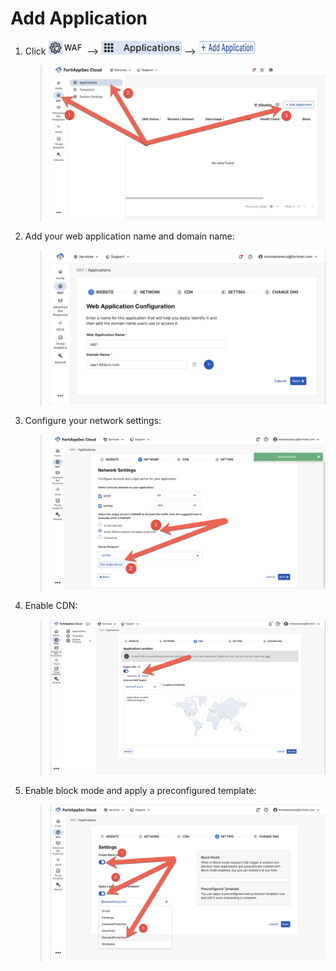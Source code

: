 # Add Application

1. Click ![WAF](waf.png) --> ![Applications](applications.png) --> ![Add Application](add-application.png)

   > ![Add Application](waf-applications-add-application.png)

1. Add your web application name and domain name:

   > ![new-application-1.png](new-application-1.png)

1. Configure your network settings:

   > ![new-application-2.png](new-application-2.png)

1. Enable CDN:

   > ![new-application-3.png](new-application-3.png)

1. Enable block mode and apply a preconfigured template:

   > ![new-application-4.png](new-application-4.png)
